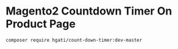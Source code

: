# Magento2 Countdown Timer On Product Page
```
composer require hgati/count-down-timer:dev-master
```